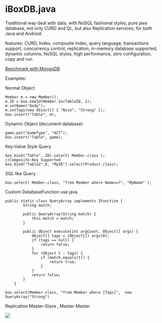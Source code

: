 iBoxDB.java
=======
Traditional way deal with data, with NoSQL fashional styles, pure java database, not only CURD and QL, but also Replication services, for both Java and Android. 

features: CURD, Index, composite Index, query language, transactions support, concurrency control, replication, in-memory database supported, dynamic columns, NoSQL styles, high performance, zero configuration, copy and run.


[Benchmark with MongoDB](https://github.com/iboxdb/forjava/wiki/Benchmark-with-MongoDB)


Examples:

Normal Object

    Member m = new Member();
    m.ID = box.newId(Member.IncTableID, 1);
    m.setName("Andy");
    m.setTags(new Object[] { "Nice", "Strong" });
    box.insert("Table", m);
		
		
Dynamic Object (document database)

    game.put("GameType", "ACT");
    box.insert("Table", game);
  	
  	
Key-Value Style Query

    box.bind("Table", ID).select( Member.class );
    //Composite-Key Supported
    box.bind("Table2",8, "MyID").select(Product.class);
    
SQL like Query

    box.select( Member.class, "from Member where Name==?", "MyName" );
   
Custom DatabaseFunction use java

    public static class QueryArray implements IFunction {
			String match;

			public QueryArray(String match) {
				this.match = match;
			}

			public Object execute(int argCount, Object[] args) {
				Object[] tags = (Object[]) args[0];
				if (tags == null) {
					return false;
				}
				for (Object t : tags) {
					if (match.equals(t)) {
						return true;
					}
				}
				return false;
			}
		}
		
    box.select(Member.class, "from Member where [Tags]",  new QueryArray("Strong")
    
    
Replication Master-Slave , Master-Master

![](http://download-codeplex.sec.s-msft.com/Download?ProjectName=iboxdb&DownloadId=581898)
  
